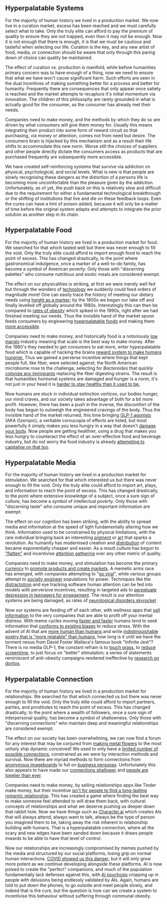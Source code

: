 ## Hyperpalatable Systems

For the majority of human history we lived in a production market. We now live in a curation market, excess has been reached and we must carefully select what to take. Only the truly elite can afford to pay the premium of quality to ensure they are not trapped, even then it may not be enough. Now it is not enough that there is enough, it is that we must be cautious and tasteful when selecting our life. Curation is the key, and any new artist of food, media, or connection should be aware that only through this paring down of choice can quality be maintained.

The effect of curation vs. production is manifold, while before humanities primary concern was to have enough of a thing, now we need to ensure that what we have won't cause significant harm. Such efforts are seen in the dual incentives of making something better for a process and better for humanity. Frequently there are consequences that only appear once satiety is reached and the market attempts to recapture it's initial momentum via innovation. The children of this philosophy are rarely grounded in what is actually good for the consumer, as the consumer has already met their needs.

Companies need to make money, and the methods by which they do so are driven by what consumers will give them money for. Usually this means integrating their product into some form of reward circuit so that purchasing, via money or attention, comes not from need but desire. The consumers brain is hijacked by this mechanism and as a result their life shifts to accommodate this new norm. Worse still the choices of suppliers and other people directly dictate the consumers access as products that are purchased frequently are subsequently more accessible.

 We have created self-reinforcing systems that survive via addiction on physical, psychological, and social levels. What is new is that people are slowly recognising these dangers as the distortion of a persons life is becoming more uncomfortable than the pleasure given by the addiction. Unfortunately, as of yet, the push back on this is relatively slow and difficult due to the requirement for either a fundamental technological breakthrough or the shifting of institutions that live and die on these feedback loops. Even the cures can have a hint of poison added, because it will only be a matter of time before the original system adapts and attempts to integrate the prior solution as another step in its chain.

  

## Hyperpalatable Food


For the majority of human history we lived in a production market for food. We searched for that which tasted well but there was never enough to fill the void. Only the truly elite could afford to import enough food to reach the point of excess. This has changed drastically, to the point where gastronomical indulgence, once a marker of a well-to-do family, has become a symbol of American poverty. Only those with "discerning palettes" who consume nutritious and exotic meals are considered exempt.

The effect on our physicalities is striking, at first we were merely well fed but through the wonders of [technology](https://www.wiley.com/en-us/Food+Science+and+Technology-p-9781444316483) we suddenly could feed orders of magnitude more! One can easily trace the history of meeting our dietary needs using [height as a marker](https://ourworldindata.org/human-height); by the 1800s we began our take off and finally levelled off globally around the 1980s. Interestingly this can then be compared to [rates of obesity](https://www.nature.com/articles/s41599-018-0201-x) which spiked in the 1990s, right after we had finished meeting our needs. Thus the invisible hand of the market spoon feeds consumers by engineering [hyperpalatable foods](https://www.ncbi.nlm.nih.gov/pmc/articles/PMC10260459) and making them [more accessible](https://pmc.ncbi.nlm.nih.gov/articles/PMC9672140/).

Companies need to make money, and historically food is a notoriously [low margin](https://www.grocerydive.com/news/grocery-industry-profit-margins-fall-to-pre-pandemic-levels-fmi/720517/) industry meaning that scale is the best way to make money. After the 1980's they needed to get consumers to eat more, enter hyperpalatable food which is capable of hacking the brains [reward system to make humans hungrier.](https://www.ncbi.nlm.nih.gov/pmc/articles/PMC9132695) Thus we gained a perverse incentive where things that kept people full, like fiber, were selected against; the North American microbiome rose to the challenge, selecting for *Bacteroides* that quickly [colonize any immigrants](https://pmc.ncbi.nlm.nih.gov/articles/PMC6498444/) replacing the fiber digesting strains. The result is that humanities hormonal systems are damaged and hunger is a norm, it's not just in your head it is [harder to stay healthy than it used to be.](https://www.sciencedirect.com/science/article/abs/pii/S1871403X15001210)

Now humans are stuck in individual extinction vortices, our bodies hunger, our mind craves, and our society takes advantage of both for a bit more profit. However, there has been a push in the inverse, the discomfort of the body has begun to outweigh the engineered cravings of the body. Thus the invisible hand of the market returned, this time bringing [GLP-1 agonists](https://www.frontiersin.org/journals/endocrinology/articles/10.3389/fendo.2021.721135/full) (AKA Ozempic); a veritable cornucopia of effects are listed, but most powerfully it simply makes you less hungry in a way that doesn't [damage your body](https://www.ahajournals.org/doi/10.1161/01.CIR.99.1.156). Now people are getting healthier, using a drug that makes you less hungry to counteract the effect of an over-effective food and beverage industry, but do not worry the food industry is already [attempting to capitalise on that too](https://www.nytimes.com/2024/11/19/magazine/ozempic-junk-food.html).

  
  

## Hyperpalatable Media


For the majority of human history we lived in a production market for stimulation. We searched for that which interested us but there was never enough to fill the void. Only the truly elite could afford to import art, plays, and information to reach the point of excess. This has changed drastically, to the point where extensive knowledge of a subject, once a sure sign of culture, has become a symbol of intellectual poverty. Only those with "discerning taste" who consume unique and important information are exempt. 

The effect on our cognition has been striking, with the ability to spread media and information at the speed of light fundamentally altering how we think. Information used to be constrained by physical limitations, with the rare individual bringing back an interesting [pigment](https://artuk.org/discover/stories/colour-in-art-a-brief-history-of-blue-pigment) or [art](https://www.nytimes.com/2021/02/11/t-magazine/japonisme-paris-western-design.html) that sparks a revolution. As humanity has modernised creation and [distribution](https://education.cfr.org/learn/timeline/two-hundred-years-global-communications) of content became exponentially cheaper and easier. As a result culture has begun to ["flatten"](https://www.npr.org/2024/01/16/1225002436/book-review-kyle-chayka-filterworld) and incentivise [attention gathering](https://www.pnas.org/doi/10.1073/pnas.221661412) over any other metric of quality.

Companies need to make money, and stimulation has become the primary [currency](https://www.theguardian.com/culture/2019/nov/22/attention-economy-in-hyperdrive-how-tech-shaped-2010s-oliver-burkeman) to [promote products and create markets](https://www.publift.com/blog/history-of-advertising). A memetic arms race has emerged, with companies attempting to "[go viral](https://www.rivier.edu/academics/blog-posts/history-of-viral-marketing/)", while various groups attempt to [socially engineer](https://thereader.mitpress.mit.edu/masters-of-crowds-the-rise-of-mass-social-engineering/) populations for power. Techniques like the [distractotron](https://www.newyorker.com/magazine/2024/06/17/cocomelon-children-television-youtube-netflix) and eye tracking software human attention can be fed into models with perversive incentives, resulting in targeted ads to [perpetuate depression in teenagers for engagement](https://www.bbc.com/news/technology-58570353). The result is our attention systems are being damaged, as rates of [neurological disorders skyrocket](https://pmc.ncbi.nlm.nih.gov/articles/PMC7366944/)

Now our systems are feeding off of each other, with wellness apps that [sell information](https://www.ftc.gov/news-events/news/press-releases/2023/03/ftc-ban-betterhelp-revealing-consumers-data-including-sensitive-mental-health-information-facebook) to the very companies that are able to profit off your mental distress. With meme cycles moving [faster and faster](https://arxiv.org/abs/2102.03952) humans tend to seek information that [conforms to existing biases](https://pmc.ncbi.nlm.nih.gov/articles/PMC4937233/) to reduce stress. With the advent of AI that are [more human than humans](https://arxiv.org/abs/2304.03442) and write [indistinguishable poetry that is "more relatable" than humans](https://www.nature.com/articles/s41598-024-76900-1), how long is it until we have the torment nexus from David Foster Wallace's famous book "Infinite Jest"? There is no media GLP-1, the constant refrain is to [touch grass](https://pubmed.ncbi.nlm.nih.gov/38310320/), to [reduce screentime](https://pmc.ncbi.nlm.nih.gov/articles/PMC10353947/), to just focus on "better" stimulation; a series of statements reminiscent of anti-obesity campaigns rendered ineffective by [research on doritos](https://www.markschatzker.com/doritoeffect-home-page). 
  

## Hyperpalatable Connection


For the majority of human history we lived in a production market for relationships. We searched for that which connected us but there was never enough to fill the void. Only the truly elite could afford to import partners, parties, and prostitutes to reach the point of excess. This has changed drastically, to the point where a wealth of followers, once a sure sign of interpersonal quality, has become a symbol of shallowness. Only those with "discerning connections" who maintain deep and meaningful relationships are considered exempt.

The effect on our society has been overwhelming, we can now find a forum for any interest that may be conjured from [making metal flowers](https://orchid.ganoksin.com/t/forming-metal-flowers/20574) to the most unholy ship dynamic conceived! We used to only have a [limited number of possible connections](https://www.bbc.com/future/article/20191001-dunbars-number-why-we-can-only-maintain-150-relationships), constrained as we were by interaction methods and survival. Now there are myriad methods to form connections from [anonymous imageboards](https://www.4chan.org/) to full on [business personas](https://www.linkedin.com/). Unfortunately this also appears to have made our [connections shallower](https://www.degruyter.com/document/doi/10.1515/jcc-2013-0003/html) and [people are lonelier than ever](https://www.hhs.gov/sites/default/files/surgeon-general-social-connection-advisory.pdf). 

Companies need to make money, by selling relationships apps like Tinder make money, but their incentive [isn't for people to find a long-lasting romantic relationship](https://www.heritage.org/marriage-and-family/commentary/the-culture-online-dating-encourages-hook-ups-not-marriage). This has created a game where finding the best way to make someone feel attended to will draw them back, with cultural concepts of relationships and what we deserve pushing us deeper down that rabbit hole. Now we have things such as [Character.ai](https://character.ai/) which creates AIs that will always attend, always want to talk, always be the type of person you imagined them to be, taking away the risk inherent in relationship building with humans. That is a hyperpalatable connection, where all the scary and new edges have been sanded down because it draws people inwards to be able to have that level of control.

Now our relationships are increasingly compromised by memes pushed by the media and structured by our social platforms, losing grip on normal human interactions. [COVID showed us this danger](https://link.springer.com/article/10.1007/s12187-024-10108-7), but it will only grow more potent as we continue developing alongside these platforms. AI is now poised to create the "perfect" companions, and much of the population fundamentally lack defenses against this, with [AI psychosis](https://futurism.com/chatgpt-users-delusions) cropping up in people with delusions being endlessly validated by AIs. Again, humans are told to put down the phones, to go outside and meet people slowly, and indeed that is the cure, but the question is how can we create a system to incentivise this behaviour without suffering through communal obesity.